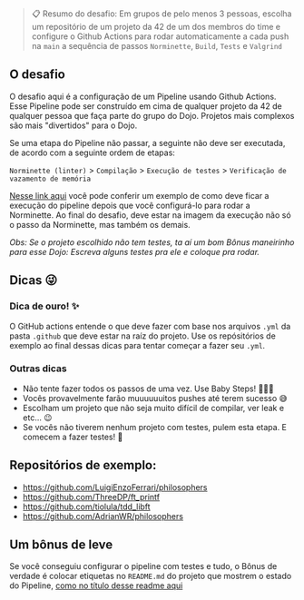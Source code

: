   
> 📋 Resumo do desafio: Em grupos de pelo menos 3 pessoas, escolha um repositório de um projeto da 42 de um dos membros do time e configure o Github Actions para rodar automaticamente a cada push na `main` a sequência de passos `Norminette`, `Build`, `Tests` e `Valgrind`

## O desafio

O desafio aqui é a configuração de um Pipeline usando Github Actions. Esse Pipeline pode ser construído em cima de qualquer projeto da 42 de qualquer pessoa que faça parte do grupo do Dojo. Projetos mais complexos são mais "divertidos" para o Dojo.

Se uma etapa do Pipeline não passar, a seguinte não deve ser executada, de acordo com a seguinte ordem de etapas:

`Norminette (linter)` > `Compilação` > `Execução de testes` > `Verificação de vazamento de memória`

[Nesse link aqui](https://github.com/tiolula/tdd_libft/actions/runs/4953881034) você pode conferir um exemplo de como deve ficar a execução do pipeline depois que você configurá-lo para rodar a Norminette. Ao final do desafio, deve estar na imagem da execução não só o passo da Norminette, mas também os demais.

_Obs: Se o projeto escolhido não tem testes, ta aí um bom Bônus maneirinho para esse Dojo: Escreva alguns testes pra ele e coloque pra rodar._

## Dicas 😜

### Dica de ouro! ✨

O GitHub actions entende o que deve fazer com base nos arquivos `.yml` da pasta `.github` que deve estar na raíz do projeto. Use os repósitórios de exemplo ao final dessas dicas para tentar começar a fazer seu `.yml`.

### Outras dicas

- Não tente fazer todos os passos de uma vez. Use Baby Steps! 👶🏾🍼
- Vocês provavelmente farão muuuuuuitos pushes até terem sucesso 😅
- Escolham um projeto que não seja muito difícil de compilar, ver leak e etc... 😉
- Se vocês não tiverem nenhum projeto com testes, pulem esta etapa. E comecem a fazer testes! 🤬

## Repositórios de exemplo:

- https://github.com/LuigiEnzoFerrari/philosophers
- https://github.com/ThreeDP/ft_printf
- https://github.com/tiolula/tdd_libft
- https://github.com/AdrianWR/philosophers

## Um bônus de leve

Se você conseguiu configurar o pipeline com testes e tudo, o Bônus de verdade é colocar etiquetas no `README.md` do projeto que mostrem o estado do Pipeline, [como no título desse readme aqui](https://github.com/tiolula/tdd_libft#readme)
